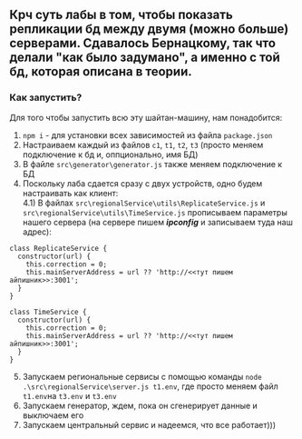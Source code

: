 ## Крч суть лабы в том, чтобы показать репликации бд между двумя (можно больше) серверами. Сдавалось Бернацкому, так что делали "как было задумано", а именно с той бд, которая описана в теории.

### Как запустить?
Для того чтобы запустить всю эту шайтан-машину, нам понадобится:<br/>
1) `npm i` - для установки всех зависимостей из файла `package.json`<br/>
2) Настраиваем каждый из файлов `с1`, `t1`, `t2`, `t3` (просто меняем подключение к бд и, оппционально, имя БД)<br/>
3) В файле `src\generator\generator.js` также меняем подключение к БД<br/>
4) Поскольку лаба сдается сразу с двух устройств, одно будем настраивать как клиент:<br/>
	4.1) В файлах `src\regionalService\utils\ReplicateService.js` и `src\regionalService\utils\TimeService.js` прописываем параметры нашего сервера (на сервере пишем ***ipconfig*** и записываем туда наш адрес):<br/>
```
class ReplicateService {
  constructor(url) {
    this.correction = 0;
    this.mainServerAddress = url ?? 'http://<<тут пишем айпишник>>:3001';
  }
}
```

```
class TimeService {
  constructor(url) {
    this.correction = 0;
    this.mainServerAddress = url ?? 'http://<<тут пишем айпишник>>:3001';
  }
}
```
5) Запускаем региональные сервисы с помощью команды `node .\src\regionalService\server.js t1.env`, где просто меняем файл `t1.env`на `t3.env` и `t3.env`<br/>
6) Запускаем генератор, ждем, пока он сгенерирует данные и выключаем его<br/>
7) Запускаем центральный сервис и надеемся, что все работает)))<br/>